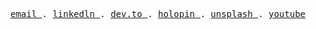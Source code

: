 <p align="center">
  <samp>
    <a href = "mailto: batuhnpc@gmail.com">email </a> .
    <a href="https://www.linkedin.com/in/batuhanipci/">linkedln </a> .
    <a href="https://dev.to/batunpc">dev.to </a> .
    <a href="https://www.holopin.io/@batunpc">holopin </a> .
    <a href="https://unsplash.com/@batunpc">unsplash </a> .
    <a href="https://www.youtube.com/channel/UC8vs6tM7ibSF0vbd_Zaqx0Q">youtube </a> 
  </samp> 
</p>
